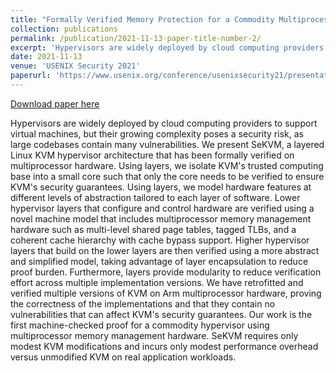 ```yaml
---
title: "Formally Verified Memory Protection for a Commodity Multiprocessor Hypervisor"
collection: publications
permalink: /publication/2021-11-13-paper-title-number-2/
excerpt: 'Hypervisors are widely deployed by cloud computing providers to support virtual machines, but their growing complexity poses a security risk, as large codebases contain many vulnerabilities. We present SeKVM, a layered Linux KVM hypervisor architecture that has been formally verified on multiprocessor hardware. Using layers, we isolate KVM&apos;s trusted computing base into a small core such that only the core needs to be verified to ensure KVM&apos;s security guarantees. Using layers, we model hardware features at different levels of abstraction tailored to each layer of software. Lower hypervisor layers that configure and control hardware are verified using a novel machine model that includes multiprocessor memory management hardware such as multi-level shared page tables, tagged TLBs, and a coherent cache hierarchy with cache bypass support. Higher hypervisor layers that build on the lower layers are then verified using a more abstract and simplified model, taking advantage of layer encapsulation to reduce proof burden. Furthermore, layers provide modularity to reduce verification effort across multiple implementation versions. We have retrofitted and verified multiple versions of KVM on Arm multiprocessor hardware, proving the correctness of the implementations and that they contain no vulnerabilities that can affect KVM&apos;s security guarantees. Our work is the first machine-checked proof for a commodity hypervisor using multiprocessor memory management hardware. SeKVM requires only modest KVM modifications and incurs only modest performance overhead versus unmodified KVM on real application workloads.'
date: 2021-11-13
venue: 'USENIX Security 2021'
paperurl: 'https://www.usenix.org/conference/usenixsecurity21/presentation/li-shih-wei'
---
```


<a href='https://www.usenix.org/conference/usenixsecurity21/presentation/li-shih-wei'>Download paper here</a>

Hypervisors are widely deployed by cloud computing providers to support virtual machines, but their growing complexity poses a security risk, as large codebases contain many vulnerabilities. We present SeKVM, a layered Linux KVM hypervisor architecture that has been formally verified on multiprocessor hardware. Using layers, we isolate KVM&apos;s trusted computing base into a small core such that only the core needs to be verified to ensure KVM&apos;s security guarantees. Using layers, we model hardware features at different levels of abstraction tailored to each layer of software. Lower hypervisor layers that configure and control hardware are verified using a novel machine model that includes multiprocessor memory management hardware such as multi-level shared page tables, tagged TLBs, and a coherent cache hierarchy with cache bypass support. Higher hypervisor layers that build on the lower layers are then verified using a more abstract and simplified model, taking advantage of layer encapsulation to reduce proof burden. Furthermore, layers provide modularity to reduce verification effort across multiple implementation versions. We have retrofitted and verified multiple versions of KVM on Arm multiprocessor hardware, proving the correctness of the implementations and that they contain no vulnerabilities that can affect KVM&apos;s security guarantees. Our work is the first machine-checked proof for a commodity hypervisor using multiprocessor memory management hardware. SeKVM requires only modest KVM modifications and incurs only modest performance overhead versus unmodified KVM on real application workloads.
